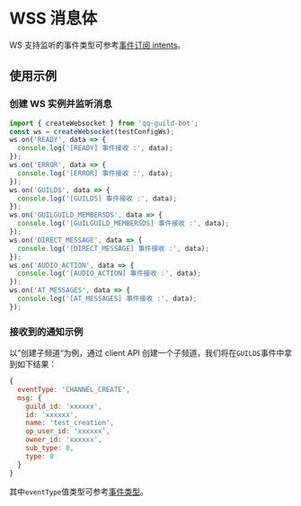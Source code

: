 # WSS 消息体 <Badge text="v1.0.0" />

WS 支持监听的事件类型可参考[事件订阅 intents](../api/../../api/gateway/intents.md)。

## 使用示例

### 创建 WS 实例并监听消息

```js
import { createWebsocket } from 'qq-guild-bot';
const ws = createWebsocket(testConfigWs);
ws.on('READY', data => {
  console.log('[READY] 事件接收 :', data);
});
ws.on('ERROR', data => {
  console.log('[ERROR] 事件接收 :', data);
});
ws.on('GUILDS', data => {
  console.log('[GUILDS] 事件接收 :', data);
});
ws.on('GUILGUILD_MEMBERSDS', data => {
  console.log('[GUILGUILD_MEMBERSDS] 事件接收 :', data);
});
ws.on('DIRECT_MESSAGE', data => {
  console.log('[DIRECT_MESSAGE] 事件接收 :', data);
});
ws.on('AUDIO_ACTION', data => {
  console.log('[AUDIO_ACTION] 事件接收 :', data);
});
ws.on('AT_MESSAGES', data => {
  console.log('[AT_MESSAGES] 事件接收 :', data);
});
```

### 接收到的通知示例

以”创建子频道“为例，通过 client API 创建一个子频道，我们将在`GUILDS`事件中拿到如下结果：

```js
{
  eventType: 'CHANNEL_CREATE',
  msg: {
    guild_id: 'xxxxxx',
    id: 'xxxxxx',
    name: 'test_creation',
    op_user_id: 'xxxxxx',
    owner_id: 'xxxxxx',
    sub_type: 0,
    type: 0
  }
}
```

其中`eventType`值类型可参考[事件类型](../../api/gateway/guild.md)。
